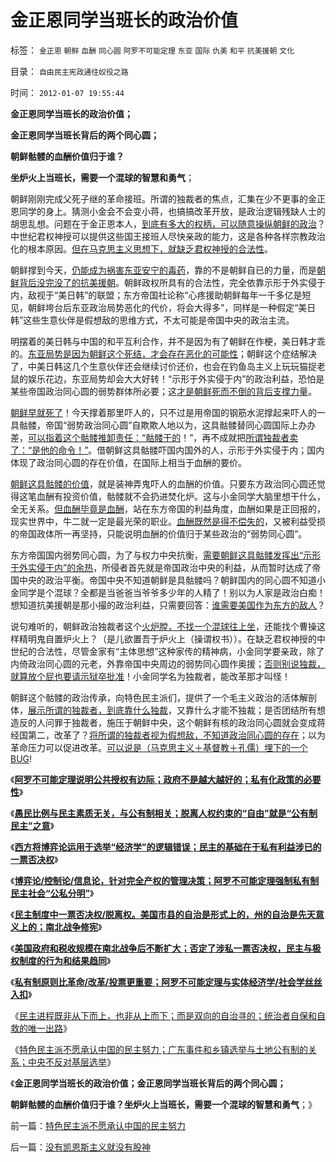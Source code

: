 # 金正恩同学当班长的政治价值

标签： `金正恩` `朝鲜` `血酬` `同心圆` `阿罗不可能定理` `东亚` `国际` `仇美` `和平` `抗美援朝` `文化` 

目录： `自由民主宪政通往奴役之路`

时间： `2012-01-07 19:55:44`

**金正恩同学当班长的政治价值；**

**金正恩同学当班长背后的两个同心圆；**

**朝鲜骷髅的血酬价值归于谁？**

**坐炉火上当班长，需要一个混球的智慧和勇气**；

朝鲜刚刚完成父死子继的革命接班。所谓的独裁者的焦点，汇集在少不更事的金正恩同学的身上。猜测小金会不会变小蒋，也搞搞改革开放，是政治逻辑残缺人士的胡思乱想。问题在于金正恩本人，[到底有多大的权柄，可以随意操纵朝鲜的政治](../../../2009/5/25/魔戒！世界上根本没有绝对的权力～！.md)？中世纪君权神授可以提供这些国王接班人尽快亲政的能力，这是各种各样宗教政治化的根本原因。[但在马克思主义思想下，就缺乏君权神授的合法性](../../../2011/11/12/君权神授是公有制社会最先进的政治模式.md)。

朝鲜撑到今天，[仍能成为祸害东亚安宁的毒药](../../../2010/11/24/朝鲜玩火打击西方鸽派；中国应考虑退出朝鲜；.md)，靠的不是朝鲜自已的力量，而是[朝鲜背后没完没了的抗美援朝](../../../2010/9/13/战争的意义是什么？胜利有什么价值.md)。朝鲜政权所具有的合法性，完全依靠示形于外实侵于内，敌视于“美日韩”的联盟；东方帝国社论称“心疼援助朝鲜每年一千多亿是短见，朝鲜垮台后东亚政治局势恶化的代价，将会大得多”，同样是一种假定“美日韩”这些生意伙伴是假想敌的思维方式，不太可能是帝国中央的政治主流。

明摆着的美日韩与中国的和平互利合作，并不是因为有了朝鲜在作梗，美日韩才乖的。[东亚局势是因为朝鲜这个死结，才会存在恶化的可能性](../../../2009/11/30/朝鲜战争数字游戏二三事.md)；朝鲜这个症结解决了，中美日韩这几个生意伙伴还会继续讨价还价，也会在钓鱼岛主义上玩玩猫捉老鼠的娱乐花边，东亚局势却会大大好转！“示形于外实侵于内”的政治利益，恐怕是某些帝国政治同心圆的弱势群体所必要；这[才是朝鲜死而不倒的背后支撑力量](../../../2010/6/24/支持朝鲜得到了什么？失去了什么？多大的代价？.md)。

[朝鲜早就死了](../../../2010/1/10/朝鲜货币抢劫即将进入第二幕：恶性通货膨胀.md)！今天撑着那里吓人的，只不过是用帝国的钢筋水泥撑起来吓人的一具骷髅，帝国“弱势政治同心圆”自欺欺人地以为，这具骷髅替同心圆国际上办办差，[可以指着这个骷髅推卸责任：“骷髅干的](../../../2010/1/11/后朝鲜将成为中国苦大仇深的对手.md)！”，再不成就把[所谓独裁者卖了：“是他的命令！”](http://darthvad.blog.163.com/blog/static/533994702011930542725/)。借朝鲜这具骷髅吓国内国外的人，示形于外实侵于内；国内体现了政治同心圆的存在价值，在国际上相当于血酬的要价。

[朝鲜这具骷髅的价值](http://hi.baidu.com/darthchn/blog/item/30264b1e14ebd96df724e437.html)，就是装神弄鬼吓人的血酬的价值。只要东方政治同心圆还觉得这笔血酬有投资价值，骷髅就不会扔进焚化炉。这与小金同学大脑里想干什么，全无关系。[但血酬毕竟是血酬](../../../2010/3/24/再辩人权人道之精神病不应免责.md)，站在东方帝国的利益角度，血酬如果是正回报的，现实世界中，牛二就一定是最光荣的职业。[血酬既然是得不偿失的](../../../2009/9/3/有两种血酬者命运是自取灭亡的悲惨.md)，又被利益受损的帝国政体所一再坚持，只能说明血酬的价值归于某些政治的“弱势同心圆”。

东方帝国国内弱势同心圆，为了与权力中央抗衡，[需要朝鲜这具骷髅发挥出“示形于外实侵于内”的余热](../../../2009/7/16/自我标榜的最爱国成了左派特权通行证.md)，所侵者首先就是帝国政治中央的利益，从而暂时达成了帝国中央的政治平衡。帝国中央不知道朝鲜是具骷髅吗？朝鲜国内的同心圆不知道小金同学是个混球？全都是当爸爸当爷爷多少年的人精了！别以为人家是政治白痴！想知道抗美援朝是那小撮的政治利益，只需要回答：[谁需要美国作为东方的敌人](../../../2010/11/24/市场经济将缩小中美的贫富差距直到抹平.md)？

说句难听的，朝鲜政治独裁者这个[火炉膛，不找一个混球往上坐](../../../2009/5/14/权力经营的风险和成本.md)，还能找个曹操这样精明鬼自置炉火上？（是儿欲置吾于炉火上（操谓权书））。在缺乏君权神授的中世纪的合法性，尽管金家有“主体思想”这种家传的精神病，小金同学要亲政，除了内倚政治同心圆的元老，外靠帝国中央周边的弱势同心圆作奥援；[否则别说独裁，就算放个屁也要请示狱卒批准](../../../2011/10/28/“弱肉强食”自然淘汰所有公有制的独裁.md)！小金同学名为独裁者，能改革那才叫怪！

朝鲜这个骷髅的政治传承，向特色民主派们，提供了一个毛主义政治的活体解剖体，[展示所谓的独裁者，到底靠什么独裁](../../../2011/2/24/那种人是北非国家的敌人？.md)，又靠什么才能不独裁；是否团结所有想造反的人问罪于独裁者，施压于朝鲜中央，这个朝鲜有核的政治同心圆就会变成蒋经国第二，改革了？[将所谓的独裁者视为假想敌，不知道政治同心圆的存在](../../../2009/5/8/妖魔化敌视与铁板一块.md)；以为革命压力可以促进改革。[可以说是（马克思主义＋基督教＋孔儒）埋下的一个BUG](../../../2011/11/4/“阶级斗争观念”是一个BUG.md)!

《[**阿罗不可能定理说明公共授权有边际；政府不是越大越好的；私有化政策的必要性**](../../../2012/1/2/阿罗不可能定理：公共服务有边际，政府不是越大越好.md)》

《[**愚民比例与民主素质无关，与公有制相关；脱离人权约束的“自由”就是“公有制民主”之意**](../../../2012/1/3/阿罗定理“愚民总是大多数”与民主素质无关.md)》

《[**西方将博弈论运用于选举“经济学”的逻辑错误；民主的基础在于私有利益涉已的一票否决权**](../../../2012/1/3/民主关键在涉私一票否决权；罗马的保民官和美国宪法中的要素.md)》

《[**博弈论/控制论/信息论，针对完全产权的管理决策；阿罗不可能定理强制私有制民主社会“公私分明”**](../../../2012/1/3/民主社会必须公私分明，看滥用博弈论的“选举经济学”.md)》

《[**民主制度中一票否决权/脱离权。美国市县的自治是形式上的，州的自治是先天意义上的；南北战争修宪**](../../../2012/1/3/民主的一票否决权／脱离权和南北战争和奥巴马的富人税.md)》

《[**美国政府和税收规模在南北战争后不断扩大；否定了涉私一票否决权，民主与极权制度的行为和结果趋同**](../../../2012/1/4/美国“加税容易减税难”恰证“愚民总是大多数”.md)》

《[**私有制原则比革命/改革/投票更重要；阿罗不可能定理与实体经济学/社会学丝丝入扣**](../../../2012/1/4/私有制比革命／改革／投票更重要；民主进程不必轰轰烈烈.md)》

《[民主进程既非从下而上，也非从上而下；而是双向的自治寻的；统治者自保和自救的唯一出路](../../../2012/1/4/民主进程，既非从下而上，也非从上而下.md)》

《[特色民主派不愿承认中国的民主努力；广东事件和乡镇选举与土地公有制的关系；中央不反对基层选举](../../../2012/1/7/特色民主派不愿承认中国的民主努力.md)》

《**金正恩同学当班长的政治价值；金正恩同学当班长背后的两个同心圆；**

**朝鲜骷髅的血酬价值归于谁？坐炉火上当班长，需要一个混球的智慧和勇气**；》



前一篇：[特色民主派不愿承认中国的民主努力](../../../2012/1/7/特色民主派不愿承认中国的民主努力.md)

后一篇：[没有凯恩斯主义就没有股神](../../../2012/1/8/没有凯恩斯主义就没有股神.md)